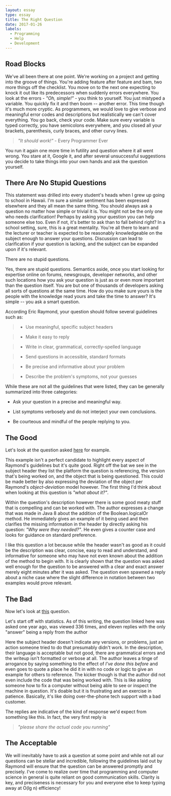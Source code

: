 ```yaml
---
layout: essay
type: essay
title: The Right Question
date: 2017-01-26
labels:
  - Programming
  - Help
  - Development
---
```


## Road Blocks

We've all been there at one point. We're working on a project and getting into the groove of things. You're adding feature after feature and bam, two more things off the checklist. You move on to the next one expecting to knock it out like its predecessors when suddenly errors everywhere. You look at the errors - *"Oh, simple!"* - you think to yourself. You just mistyped a variable. You quickly fix it and then boom -- another error. This time though it's much more cryptic. As programmers, we would love to give verbose and meaningful error codes and descriptions but realistically we can't cover everything. You go back, check your code. Make sure every variable is typed correctly, you have semicolons everywhere, and you closed all your brackets, parenthesis, curly braces, and other curvy lines. 

> *"It should work!"* - Every Programmer Ever

You run it again one more time in futility and question where it all went wrong. You stare at it, Google it, and after several unsuccessful suggestions you decide to take things into your own hands and ask the question yourself.

## There Are No Stupid Questions

This statement was drilled into every student's heads when I grew up going to school in Hawaii. I'm sure a similar sentiment has been expressed elsewhere and they all mean the same thing. You should always ask a question no matter how simple or trivial it is. You might not be the only one who needs clarification! Perhaps by asking your question you can help someone else too. Even if not, it's better to ask than to fall behind right? In a school setting, sure, this is a great mentality. You're all there to learn and the lecturer or teacher is expected to be reasonably knowledgeable on the subject enough to answer your questions. Discussion can lead to clarification if your question is lacking, and the subject can be expanded upon if it's relevant. 

There are no stupid questions.

Yes, there are stupid questions. Semantics aside, once you start looking for expertise online on forums, newsgroups, developer networks, and other such locations how you ask your question is just as or even more important than the question itself. You are but one of thousands of developers asking all sorts of questions at the same time. How do you make sure yours is the people with the knowledge read yours and take the time to answer? It's simple -- you ask a smart question.

According Eric Raymond, your question should follow several guidelines such as:

> * Use meaningful, specific subject headers

> * Make it easy to reply

> * Write in clear, grammatical, correctly-spelled language

> * Send questions in accessible, standard formats

> * Be precise and informative about your problem

> * Describe the problem's symptoms, not your guesses

While these are not all the guidelines that were listed, they can be generally summarized into three categories:

  * Ask your question in a precise and meaningful way.
  
  * List symptoms verbosely and do not interject your own conclusions.
  
  * Be courteous and mindful of the people replying to you.


## The Good
Let's look at the question asked 
[here](http://stackoverflow.com/questions/41736767/java-8-boolean-logicalor-method) for example.

This example isn't a perfect candidate to highlight every aspect of Raymond's guidelines but it's quite good. Right off the bat we see in the subject header they list the platform the question is referencing, the version that's being worked on, and the object that is being questioned. This could be made better by also expressing the deviation of the object per Raymond's *object-deviation* model however. The first thing I'd think about when looking at this question is *"what about it?"*.

Within the question's description however there is some good meaty stuff that is compelling and can be worked with. The author expresses a change that was made in Java 8 about the addition of the Boolean.logicalOr method. He immediately gives an example of it being used and then clarifies the missing information in the header by directly asking his question: *"Why were they needed?"*. He even gives a counter case and looks for guidance on standard preference.

I like this question a lot because while the header wasn't as good as it could be the description was clear, concise, easy to read and understand, and informative for someone who may have not even known about the addition of the method to begin with. It is clearly shown that the question was asked well enough for the question to be answered with a clear and exact answer merely eight minutes after it was asked. The question even spawned a reply about a niche case where the slight difference in notation between two examples would prove relevant.

## The Bad
Now let's look at [this](http://stackoverflow.com/questions/32480662/sphinx-search-in-codeigniter) question.

Let's start off with statistics. As of this writing, the question linked here was asked one year ago, was viewed 336 times, and eleven replies with the only "answer" being a reply from the author 

Here the subject header doesn't indicate any versions, or problems, just an action someone tried to do that presumably didn't work. In the description, their language is acceptable but not good, there are grammatical errors and the writeup isn't formatted or verbose at all. The author leaves a tinge of arrogance by saying something to the effect of *I've done this before* and even goes to quote a place he did it in with no code or logic to give an example for others to reference. The kicker though is that the author did not even include the code that was being worked with. This is like asking someone how to fix a computer without being able to see or inspect the machine in question. It's doable but it is frustrating and an exercise in patience. Basically, it's like doing over-the-phone tech support with a bad customer. 

The replies are indicative of the kind of response we'd expect from something like this. In fact, the very first reply is 

> *"please share the actual code you running"*

## The Acceptable

We will inevitably have to ask a question at some point and while not all our questions can be stellar and incredible, following the guidelines laid out by Raymond will ensure that the question can be answered promptly and precisely. I've come to realize over time that programming and computer science in general is quite reliant on good communication skills. Clarity is key, and preciseness is necessary for you and everyone else to keep typing away at O(lg n) efficiency! 

